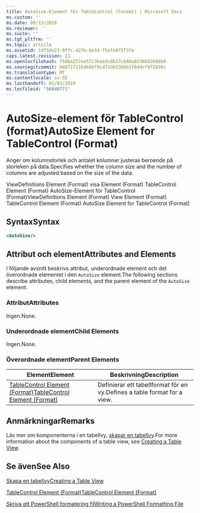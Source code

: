```yaml
---
title: AutoSize-Element för TableControl (Format) | Microsoft Docs
ms.custom: ''
ms.date: 09/13/2016
ms.reviewer: ''
ms.suite: ''
ms.tgt_pltfrm: ''
ms.topic: article
ms.assetid: 1df5de23-9ffc-427e-bb34-f5efe073f3fe
caps.latest.revision: 11
ms.openlocfilehash: f50ba257ee57c36aedc6b37c680a0130842b69b0
ms.sourcegitcommit: b6871f21bd666f9cd71dd336bb3f844cf472b56c
ms.translationtype: MT
ms.contentlocale: sv-SE
ms.lasthandoff: 02/03/2019
ms.locfileid: "56848771"
---
```

# <a name="autosize-element-for-tablecontrol-format"></a><span data-ttu-id="0b093-102">AutoSize-element för TableControl (format)</span><span class="sxs-lookup"><span data-stu-id="0b093-102">AutoSize Element for TableControl (Format)</span></span>

<span data-ttu-id="0b093-103">Anger om kolumnstorlek och antalet kolumner justeras beroende på storleken på data.</span><span class="sxs-lookup"><span data-stu-id="0b093-103">Specifies whether the column size and the number of columns are adjusted based on the size of the data.</span></span>

<span data-ttu-id="0b093-104">ViewDefinitions Element (Format) visa Element (Format) TableControl Element (Format) AutoSize-Element för TableControl (Format)</span><span class="sxs-lookup"><span data-stu-id="0b093-104">ViewDefinitions Element (Format) View Element (Format) TableControl Element (Format) AutoSize Element for TableControl (Format)</span></span>

## <a name="syntax"></a><span data-ttu-id="0b093-105">Syntax</span><span class="sxs-lookup"><span data-stu-id="0b093-105">Syntax</span></span>

```xml
<AutoSize/>
```

## <a name="attributes-and-elements"></a><span data-ttu-id="0b093-106">Attribut och element</span><span class="sxs-lookup"><span data-stu-id="0b093-106">Attributes and Elements</span></span>

<span data-ttu-id="0b093-107">I följande avsnitt beskrivs attribut, underordnade element och det överordnade elementet i den `AutoSize` element.</span><span class="sxs-lookup"><span data-stu-id="0b093-107">The following sections describe attributes, child elements, and the parent element of the `AutoSize` element.</span></span>

### <a name="attributes"></a><span data-ttu-id="0b093-108">Attribut</span><span class="sxs-lookup"><span data-stu-id="0b093-108">Attributes</span></span>

<span data-ttu-id="0b093-109">Ingen.</span><span class="sxs-lookup"><span data-stu-id="0b093-109">None.</span></span>

### <a name="child-elements"></a><span data-ttu-id="0b093-110">Underordnade element</span><span class="sxs-lookup"><span data-stu-id="0b093-110">Child Elements</span></span>

<span data-ttu-id="0b093-111">Ingen.</span><span class="sxs-lookup"><span data-stu-id="0b093-111">None.</span></span>

### <a name="parent-elements"></a><span data-ttu-id="0b093-112">Överordnade element</span><span class="sxs-lookup"><span data-stu-id="0b093-112">Parent Elements</span></span>

|<span data-ttu-id="0b093-113">Element</span><span class="sxs-lookup"><span data-stu-id="0b093-113">Element</span></span>|<span data-ttu-id="0b093-114">Beskrivning</span><span class="sxs-lookup"><span data-stu-id="0b093-114">Description</span></span>|
|-------------|-----------------|
|[<span data-ttu-id="0b093-115">TableControl Element (Format)</span><span class="sxs-lookup"><span data-stu-id="0b093-115">TableControl Element (Format)</span></span>](./tablecontrol-element-format.md)|<span data-ttu-id="0b093-116">Definierar ett tabellformat för en vy.</span><span class="sxs-lookup"><span data-stu-id="0b093-116">Defines a table format for a view.</span></span>|

## <a name="remarks"></a><span data-ttu-id="0b093-117">Anmärkningar</span><span class="sxs-lookup"><span data-stu-id="0b093-117">Remarks</span></span>

<span data-ttu-id="0b093-118">Läs mer om komponenterna i en tabellvy, [skapar en tabellvy](./creating-a-table-view.md).</span><span class="sxs-lookup"><span data-stu-id="0b093-118">For more information about the components of a table view, see [Creating a Table View](./creating-a-table-view.md).</span></span>

## <a name="see-also"></a><span data-ttu-id="0b093-119">Se även</span><span class="sxs-lookup"><span data-stu-id="0b093-119">See Also</span></span>

[<span data-ttu-id="0b093-120">Skapa en tabellvy</span><span class="sxs-lookup"><span data-stu-id="0b093-120">Creating a Table View</span></span>](./creating-a-table-view.md)

[<span data-ttu-id="0b093-121">TableControl Element (Format)</span><span class="sxs-lookup"><span data-stu-id="0b093-121">TableControl Element (Format)</span></span>](./tablecontrol-element-format.md)

[<span data-ttu-id="0b093-122">Skriva ett PowerShell formatering fil</span><span class="sxs-lookup"><span data-stu-id="0b093-122">Writing a PowerShell Formatting File</span></span>](./writing-a-powershell-formatting-file.md)
